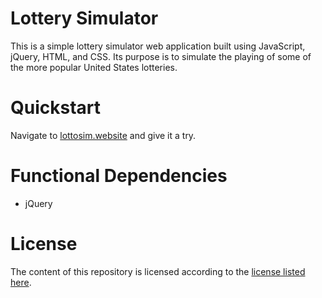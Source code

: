 # Lottery Simulator
This is a simple lottery simulator web application built using JavaScript, jQuery, HTML, and CSS. Its purpose is to simulate the playing of some of the more popular United States lotteries.

# Quickstart
Navigate to [lottosim.website](https://lottosim.website/) and give it a try.

# Functional Dependencies
* jQuery

# License
The content of this repository is licensed according to the [license listed here](https://github.com/hbere/lottosim/blob/master/LICENSE).
